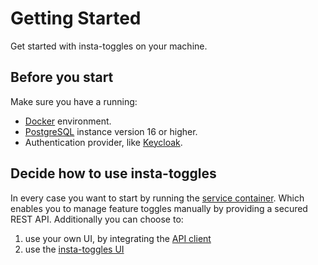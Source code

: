 # Getting Started

Get started with insta-toggles on your machine.

## Before you start

Make sure you have a running:
- [Docker](https://www.docker.com/) environment.
- [PostgreSQL](https://www.postgresql.org/) instance version 16 or higher.
- Authentication provider, like [Keycloak](https://www.keycloak.org/).

## Decide how to use insta-toggles

In every case you want to start by running the [service container](service).
Which enables you to manage feature toggles manually by providing a secured REST API.
Additionally you can choose to:
1. use your own UI, by integrating the [API client](api-client)
2. use the [insta-toggles UI](ui)
